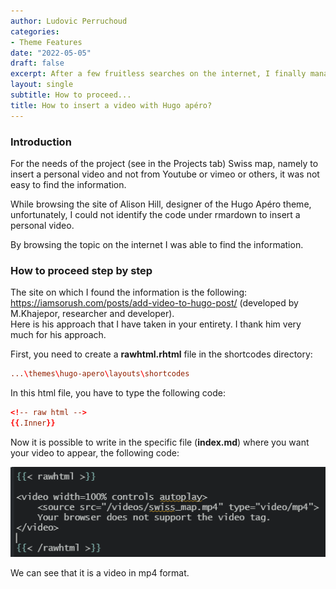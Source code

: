 ```yaml
---
author: Ludovic Perruchoud
categories:
- Theme Features
date: "2022-05-05"
draft: false
excerpt: After a few fruitless searches on the internet, I finally managed to find the information (code) to insert a personal video under Hugo apéro. Have a good read!
layout: single
subtitle: How to proceed...
title: How to insert a video with Hugo apéro?
---
```


### Introduction

For the needs of the project (see in the Projects tab) Swiss map, namely to insert a personal video and not from Youtube or vimeo or others, it was not easy to find the information.

While browsing the site of Alison Hill, designer of the Hugo Apéro theme, unfortunately, I could not identify the code under rmardown to insert a personal video.

By browsing the topic on the internet I was able to find the information.

### How to proceed step by step

The site on which I found the information is the following: https://iamsorush.com/posts/add-video-to-hugo-post/ (developed by M.Khajepor, researcher and developer).  
Here is his approach that I have taken in your entirety. I thank him very much for his approach.

First, you need to create a **rawhtml.rhtml** file in the shortcodes directory:

```toml
...\themes\hugo-apero\layouts\shortcodes
```
In this html file, you have to type the following code:

```toml
<!-- raw html -->
{{.Inner}}
```
Now it is possible to write in the specific file (**index.md**) where you want your video to appear, the following code: 

![print_video_screenshot](affichage_video.PNG)

We can see that it is a video in mp4 format.


